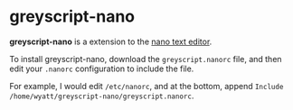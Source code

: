 # greyscript-nano
**greyscript-nano** is a extension to the [nano text editor](https://nano-editor.org).

To install greyscript-nano, download the `greyscript.nanorc` file, and then edit your `.nanorc` configuration to include the file.

For example, I would edit `/etc/nanorc`, and at the bottom, append `Include /home/wyatt/greyscript-nano/greyscript.nanorc`.
